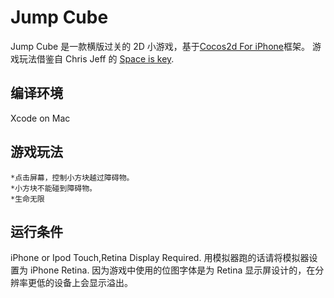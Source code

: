 Jump Cube
=======================

Jump Cube 是一款横版过关的 2D 小游戏，基于[Cocos2d For iPhone][1]框架。
游戏玩法借鉴自 Chris Jeff 的 [Space is key][2].

编译环境
-----------------------
Xcode on Mac

游戏玩法
-----------------------
	*点击屏幕，控制小方块越过障碍物。
	*小方块不能碰到障碍物。
	*生命无限

运行条件
-----------------------
iPhone or Ipod Touch,Retina Display Required.
用模拟器跑的话请将模拟器设置为 iPhone Retina.
因为游戏中使用的位图字体是为 Retina 显示屏设计的，在分辨率更低的设备上会显示溢出。

[1]:http://www.cocos2d-iphone.org "cocos2d for iPhone"
[2]:http://armorgames.com/play/10912/space-is-key "Space is key"
